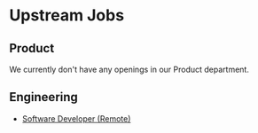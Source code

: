 # Upstream Jobs

## Product

We currently don't have any openings in our Product department.

## Engineering

- [Software Developer (Remote)](/software-developer.md)
